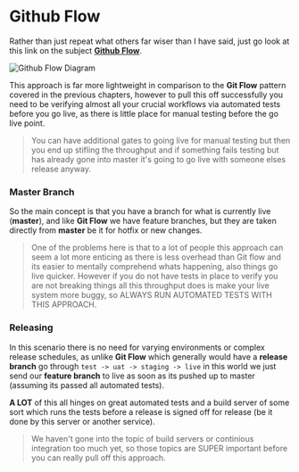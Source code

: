 # Github Flow

Rather than just repeat what others far wiser than I have said, just go look at this link on the subject [**Github Flow**](https://docs.github.com/en/get-started/quickstart/github-flow).

![Github Flow Diagram](https://user-images.githubusercontent.com/6351798/48032310-63842400-e114-11e8-8db0-06dc0504dcb5.png)

This approach is far more lightweight in comparison to the **Git Flow** pattern covered in the previous chapters, however to pull this off successfully you need to be verifying almost all your crucial workflows via automated tests before you go live, as there is little place for manual testing before the go live point.

> You can have additional gates to going live for manual testing but then you end up stifling the throughput and if something fails testing but has already gone into master it's going to go live with someone elses release anyway.

### Master Branch

So the main concept is that you have a branch for what is currently live (**master**), and like **Git Flow** we have feature branches, but they are taken directly from **master** be it for hotfix or new changes.

> One of the problems here is that to a lot of people this approach can seem a lot more enticing as there is less overhead than Git flow and its easier to mentally comprehend whats happening, also things go live quicker. However if you do not have tests in place to verify you are not breaking things all this throughput does is make your live system more buggy, so ALWAYS RUN AUTOMATED TESTS WITH THIS APPROACH.

### Releasing

In this scenario there is no need for varying environments or complex release schedules, as unlike **Git Flow** which generally would have a **release branch** go through `test -> uat -> staging -> live` in this world we just send our **feature branch** to live as soon as its pushed up to master (assuming its passed all automated tests).

**A LOT** of this all hinges on great automated tests and a build server of some sort which runs the tests before a release is signed off for release (be it done by this server or another service).

> We haven't gone into the topic of build servers or continious integration too much yet, so those topics are SUPER important before you can really pull off this approach.
